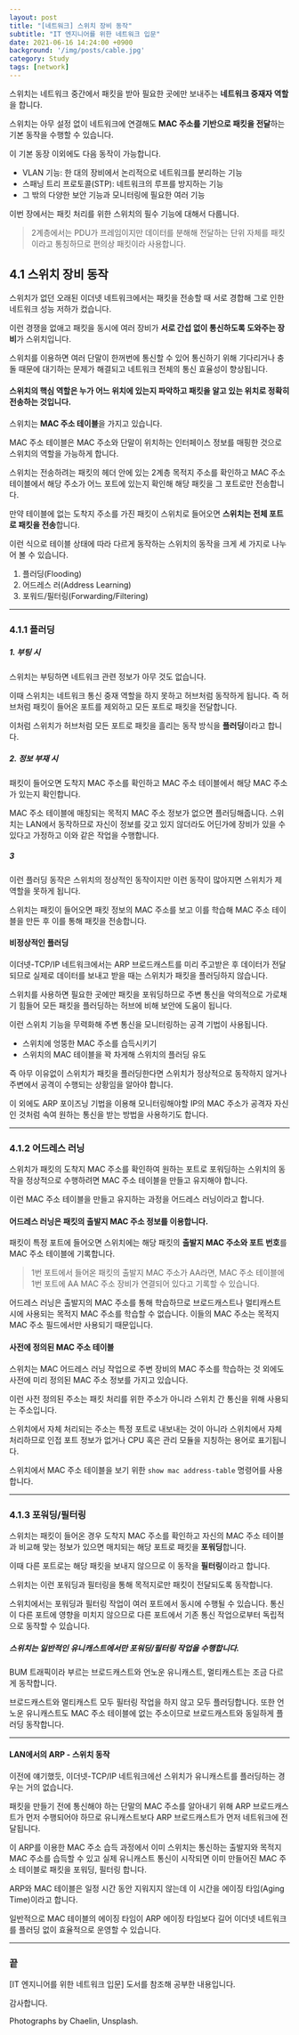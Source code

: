 ```yaml
---
layout: post
title: "[네트워크] 스위치 장비 동작"
subtitle: "IT 엔지니어를 위한 네트워크 입문"
date: 2021-06-16 14:24:00 +0900
background: '/img/posts/cable.jpg'
category: Study
tags: [network]
---
```

스위치는 네트워크 중간에서 패킷을 받아 필요한 곳에만 보내주는 **네트워크 중재자 역할**을 합니다.

스위치는 아무 설정 없이 네트워크에 연결해도 **MAC 주소를 기반으로 패킷을 전달**하는 기본 동작을 수행할 수 있습니다.

이 기본 동장 이외에도 다음 동작이 가능합니다.

* VLAN 기능: 한 대의 장비에서 논리적으로 네트워크를 분리하는 기능
* 스패닝 트리 프로토콜(STP): 네트워크의 루프를 방지하는 기능
* 그 밖의 다양한 보안 기능과 모니터링에 필요한 여러 기능

이번 장에서는 패킷 처리를 위한 스위치의 필수 기능에 대해서 다룹니다.

> 2계층에서는 PDU가 프레임이지만 데이터를 분해해 전달하는 단위 자체를 패킷이라고 통칭하므로 편의상 패킷이라 사용합니다.

## 4.1 스위치 장비 동작
스위치가 없던 오래된 이더넷 네트워크에서는 패킷을 전송할 때 서로 경합해 그로 인한 네트워크 성능 저하가 컸습니다.

이런 경쟁을 없애고 패킷을 동시에 여러 장비가 **서로 간섭 없이 통신하도록 도와주는 장비**가 스위치입니다.

스위치를 이용하면 여러 단말이 한꺼번에 통신할 수 있어 통신하기 위해 기다리거나 충돌 때문에 대기하는 문제가 해결되고 네트워크 전체의 통신 효율성이 향상됩니다.

#### 스위치의 핵심 역할은 누가 어느 위치에 있는지 파악하고 패킷을 알고 있는 위치로 정확히 전송하는 것입니다.

스위치는 **MAC 주소 테이블**을 가지고 있습니다. 

MAC 주소 테이블은 MAC 주소와 단말이 위치하는 인터페이스 정보를 매핑한 것으로 스위치의 역할을 가능하게 합니다.

스위치는 전송하려는 패킷의 헤더 안에 있는 2계층 목적지 주소를 확인하고 MAC 주소 테이블에서 해당 주소가 어느 포트에 있는지 확인해 해당 패킷을 그 포트로만 전송합니다.

만약 테이블에 없는 도착지 주소를 가진 패킷이 스위치로 들어오면 **스위치는 전체 포트로 패킷을 전송**합니다. 

이런 식으로 테이블 상태에 따라 다르게 동작하는 스위치의 동작을 크게 세 가지로 나누어 볼 수 있습니다.

1. 플러딩(Flooding)
2. 어드레스 러(Address Learning)
3. 포워드/필터링(Forwarding/Filtering)

*****

### 4.1.1 플러딩

##### 1. 부팅 시
스위치는 부팅하면 네트워크 관련 정보가 아무 것도 없습니다.

이때 스위치는 네트워크 통신 중재 역할을 하지 못하고 허브처럼 동작하게 됩니다. 즉 허브처럼 패킷이 들어온 포트를 제외하고 모든 포트로 패킷을 전달합니다.

이처럼 스위치가 허브처럼 모든 포트로 패킷을 흘리는 동작 방식을 **플러딩**이라고 합니다.

##### 2. 정보 부재 시
패킷이 들어오면 도착지 MAC 주소를 확인하고 MAC 주소 테이블에서 해당 MAC 주소가 있는지 확인합니다.

MAC 주소 테이블에 매칭되는 목적지 MAC 주소 정보가 없으면 플러딩해줍니다. 스위치는 LAN에서 동작하므로 자신이 정보를 갖고 있지 않더라도 어딘가에 장비가 있을 수 있다고 가정하고 이와 같은 작업을 수행합니다.

##### 3
이런 플러딩 동작은 스위치의 정상적인 동작이지만 이런 동작이 많아지면 스위치가 제 역할을 못하게 됩니다.

스위치는 패킷이 들어오면 패킷 정보의 MAC 주소를 보고 이를 학습해 MAC 주소 테이블을 만든 후 이를 통해 패킷을 전송합니다.

#### 비정상적인 플러딩
이더넷-TCP/IP 네트워크에서는 ARP 브로드캐스트를 미리 주고받은 후 데이터가 전달되므로 실제로 데이터를 보내고 받을 때는 스위치가 패킷을 플러딩하지 않습니다.

스위치를 사용하면 필요한 곳에만 패킷을 포워딩하므로 주변 통신을 악의적으로 가로채기 힘들어 모든 패킷을 플러딩하는 허브에 비해 보안에 도움이 됩니다. 

이런 스위치 기능을 무력화해 주변 통신을 모니터링하는 공격 기법이 사용됩니다. 
* 스위치에 엉뚱한 MAC 주소를 습득시키기
* 스위치의 MAC 테이블을 꽉 차게해 스위치의 플러딩 유도

즉 아무 이유없이 스위치가 패킷을 플러딩한다면 스위치가 정상적으로 동작하지 않거나 주변에서 공격이 수행되는 상황임을 알아야 합니다.

이 외에도 ARP 포이즈닝 기법을 이용해 모니터링해야할 IP의 MAC 주소가 공격자 자신인 것처럼 속여 원하는 통신을 받는 방법을 사용하기도 합니다.

*****

### 4.1.2 어드레스 러닝
스위치가 패킷의 도착지 MAC 주소를 확인하여 원하는 포트로 포워딩하는 스위치의 동작을 정상적으로 수행하려면 MAC 주소 테이블을 만들고 유지해야 합니다.

이런 MAC 주소 테이블을 만들고 유지하는 과정을 어드레스 러닝이라고 합니다.

#### 어드레스 러닝은 패킷의 출발지 MAC 주소 정보를 이용합니다.
패킷이 특정 포트에 들어오면 스위치에는 해당 패킷의 **출발지 MAC 주소와 포트 번호**를 MAC 주소 테이블에 기록합니다.

> 1번 포트에서 들어온 패킷의 출발지 MAC 주소가 AA라면, MAC 주소 테이블에 1번 포트에 AA MAC 주소 장비가 연결되어 있다고 기록할 수 있습니다.

어드레스 러닝은 출발지의 MAC 주소를 통해 학습하므로 브로드캐스트나 멀티캐스트 시에 사용되는 목적지 MAC 주소를 학습할 수 없습니다. 이들의 MAC 주소는 목적지 MAC 주소 필드에서만 사용되기 때문입니다.

#### 사전에 정의된 MAC 주소 테이블 
스위치는 MAC 어드레스 러닝 작업으로 주변 장비의 MAC 주소를 학습하는 것 외에도 사전에 미리 정의된 MAC 주소 정보를 가지고 있습니다.

이런 사전 정의된 주소는 패킷 처리를 위한 주소가 아니라 스위치 간 통신을 위해 사용되는 주소입니다.

스위치에서 자체 처리되는 주소는 특정 포트로 내보내는 것이 아니라 스위치에서 자체 처리하므로 인접 포트 정보가 없거나 CPU 혹은 관리 모듈을 지칭하는 용어로 표기됩니다.

스위치에서 MAC 주소 테이블을 보기 위한 ```show mac address-table``` 명령어를 사용합니다. 

*****

### 4.1.3 포워딩/필터링
스위치는 패킷이 들어온 경우 도착지 MAC 주소를 확인하고 자신의 MAC 주소 테이블과 비교해 맞는 정보가 있으면 매치되는 해당 포트로 패킷을 **포워딩**합니다.

이때 다른 포트로는 해당 패킷을 보내지 않으므로 이 동작을 **필터링**이라고 합니다.

스위치는 이런 포워딩과 필터링을 통해 목적지로만 패킷이 전달되도록 동작합니다.

스위치에서는 포워딩과 필터링 작업이 여러 포트에서 동시에 수행될 수 있습니다. 통신이 다른 포트에 영향을 미치지 않으므로 다른 포트에서 기존 통신 작업으로부터 독립적으로 동작할 수 있습니다.

##### 스위치는 일반적인 유니캐스트에서만 포워딩/필터링 작업을 수행합니다. 
BUM 트래픽이라 부르는 브로드캐스트와 언노운 유니캐스트, 멀티캐스트는 조금 다르게 동작합니다.

브로드캐스트와 멀티캐스트 모두 필터링 작업을 하지 않고 모두 플러딩합니다. 또한 언노운 유니캐스트도 MAC 주소 테이블에 없는 주소이므로 브로드캐스트와 동일하게 플러딩 동작합니다.

*****

#### LAN에서의 ARP - 스위치 동작
이전에 얘기했듯, 이더넷-TCP/IP 네트워크에선 스위치가 유니캐스트를 플러딩하는 경우는 거의 없습니다.

패킷을 만들기 전에 통신해야 하는 단말의 MAC 주소를 알아내기 위해 ARP 브로드캐스트가 먼저 수행되어야 하므로 유니캐스트보다 ARP 브로드캐스트가 먼저 네트워크에 전달됩니다.

이 ARP를 이용한 MAC 주소 습득 과정에서 이미 스위치는 통신하는 출발지와 목적지 MAC 주소를 습득할 수 있고 실제 유니캐스트 통신이 시작되면 이미 만들어진 MAC 주소 테이블로 패킷을 포워딩, 필터링 합니다.

ARP와 MAC 테이블은 일정 시간 동안 지워지지 않는데 이 시간을 에이징 타임(Aging Time)이라고 합니다.

일반적으로 MAC 테이블의 에이징 타임이 ARP 에이징 타임보다 길어 이더넷 네트워크를 플러딩 없이 효율적으로 운영할 수 있습니다.

*****

### 끝
[IT 엔지니어를 위한 네트워크 입문] 도서를 참조해 공부한 내용입니다.

감사합니다.

<p class = "placeholder">Photographs by Chaelin, Unsplash.</p>